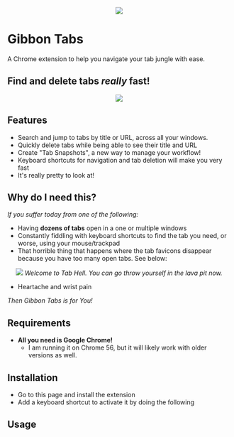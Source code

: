 <p align="center">
  <img src="https://github.com/macadev/Gibbon-Tabs/blob/master/repo_images/banner_logo.jpeg"/>
</p>

# Gibbon Tabs

A Chrome extension to help you navigate your tab jungle with ease.

## Find and delete tabs _really_ fast!

<p align="center">
  <img src="https://github.com/macadev/Gibbon-Tabs/blob/master/repo_images/gibbon_tabs_search.gif"/>
</p>

## Features

- Search and jump to tabs by title or URL, across all your windows.
- Quickly delete tabs while being able to see their title and URL
- Create "Tab Snapshots", a new way to manage your workflow!
- Keyboard shortcuts for navigation and tab deletion will make you very fast
- It's really pretty to look at!

## Why do I need this?

_If you suffer today from one of the following:_

- Having __dozens of tabs__ open in a one or multiple windows
- Constantly fiddling with keyboard shortcuts to find the tab you need, or worse, using your mouse/trackpad
- That horrible thing that happens where the tab favicons disappear because you have too many open tabs. See below:

<p align="center">
  <img src="https://github.com/macadev/Gibbon-Tabs/blob/master/repo_images/tab_hell.png"/>
  <em>Welcome to Tab Hell. You can go throw yourself in the lava pit now.</em>
</p>

- Heartache and wrist pain

_Then Gibbon Tabs is for You!_

## Requirements

- __All you need is Google Chrome!__
  - I am running it on Chrome 56, but it will likely work with older versions as well.

## Installation

- Go to this page and install the extension
- Add a keyboard shortcut to activate it by doing the following

## Usage
